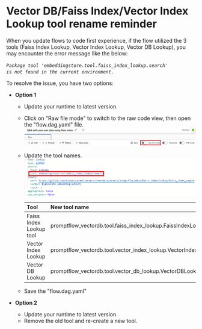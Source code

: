# Vector DB/Faiss Index/Vector Index Lookup tool rename reminder

When you update flows to code first experience, if the flow utilized the 3 tools (Faiss Index Lookup, Vector Index Lookup, Vector DB Lookup), you may encounter the error message like the below:

<code><i>Package tool 'embeddingstore.tool.faiss_index_lookup.search' is not found in the current environment.</i></code>

To resolve the issue, you have two options:

- **Option 1**

  - Update your runtime to latest version.
  - Click on "Raw file mode" to switch to the raw code view, then open the "flow.dag.yaml" file.
    ![img](../../media/from-cloud-to-local-rag-example/switch_to_raw_file_mode.png)
  - Update the tool names.
    ![img](../../media/from-cloud-to-local-rag-example/update_tool_name.png)

    | Tool                    | New tool name                                                         |
    | ----------------------- | --------------------------------------------------------------------- |
    | Faiss Index Lookup tool | promptflow_vectordb.tool.faiss_index_lookup.FaissIndexLookup.search   |
    | Vector Index Lookup     | promptflow_vectordb.tool.vector_index_lookup.VectorIndexLookup.search |
    | Vector DB Lookup        | promptflow_vectordb.tool.vector_db_lookup.VectorDBLookup.search       |

  - Save the "flow.dag.yaml"

- **Option 2**
  - Update your runtime to latest version.
  - Remove the old tool and re-create a new tool.

